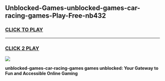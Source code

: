 
## Unblocked-Games-unblocked-games-car-racing-games-Play-Free-nb432
<h3>
<a href="https://premium76.site?title=unblocked-games-car-racing-games&ref=18A">CLICK TO PLAY</a></h3>
<hr>

<h3>
<a href="https://premium76.site?title=unblocked-games-car-racing-games&ref=18A">CLICK 2 PLAY</a>
  
</h3>

<a href="https://premium76.site?title=unblocked-games-car-racing-games&ref=18A"><img src="https://clearcache.store/games.png"></a>


**unblocked-games-car-racing-games games unblocked: Your Gateway to Fun and Accessible Online Gaming**
